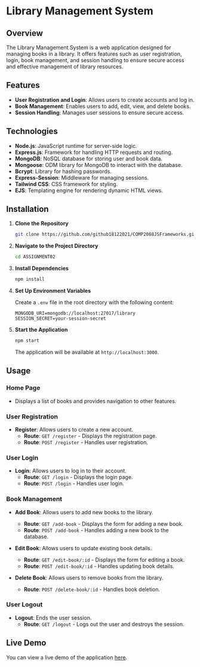 # Library Management System

## Overview

The Library Management System is a web application designed for managing books in a library. It offers features such as user registration, login, book management, and session handling to ensure secure access and effective management of library resources.

## Features

- **User Registration and Login**: Allows users to create accounts and log in.
- **Book Management**: Enables users to add, edit, view, and delete books.
- **Session Handling**: Manages user sessions to ensure secure access.

## Technologies

- **Node.js**: JavaScript runtime for server-side logic.
- **Express.js**: Framework for handling HTTP requests and routing.
- **MongoDB**: NoSQL database for storing user and book data.
- **Mongoose**: ODM library for MongoDB to interact with the database.
- **Bcrypt**: Library for hashing passwords.
- **Express-Session**: Middleware for managing sessions.
- **Tailwind CSS**: CSS framework for styling.
- **EJS**: Templating engine for rendering dynamic HTML views.

## Installation

1. **Clone the Repository**

    ```bash
    git clone https://github.com/github18122021/COMP2068JSFrameworks.git
    ```

2. **Navigate to the Project Directory**

    ```bash
    cd ASSIGNMENT02
    ```

3. **Install Dependencies**

    ```bash
    npm install
    ```

4. **Set Up Environment Variables**

    Create a `.env` file in the root directory with the following content:

    ```plaintext
    MONGODB_URI=mongodb://localhost:27017/library
    SESSION_SECRET=your-session-secret
    ```

5. **Start the Application**

    ```bash
    npm start
    ```

    The application will be available at `http://localhost:3000`.

## Usage

### Home Page

- Displays a list of books and provides navigation to other features.

### User Registration

- **Register**: Allows users to create a new account.
  - **Route**: `GET /register` - Displays the registration page.
  - **Route**: `POST /register` - Handles user registration.

### User Login

- **Login**: Allows users to log in to their account.
  - **Route**: `GET /login` - Displays the login page.
  - **Route**: `POST /login` - Handles user login.

### Book Management

- **Add Book**: Allows users to add new books to the library.
  - **Route**: `GET /add-book` - Displays the form for adding a new book.
  - **Route**: `POST /add-book` - Handles adding a new book to the database.

- **Edit Book**: Allows users to update existing book details.
  - **Route**: `GET /edit-book/:id` - Displays the form for editing a book.
  - **Route**: `POST /edit-book/:id` - Handles updating book details.

- **Delete Book**: Allows users to remove books from the library.
  - **Route**: `POST /delete-book/:id` - Handles book deletion.

### User Logout

- **Logout**: Ends the user session.
  - **Route**: `GET /logout` - Logs out the user and destroys the session.

## Live Demo

You can view a live demo of the application [here](https://library-management-system-e3ke.onrender.com).
